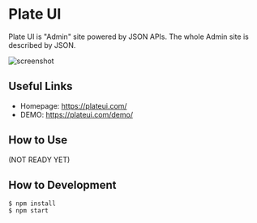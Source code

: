 # Plate UI

Plate UI is "Admin" site powered by JSON APIs. The whole Admin site
is described by JSON.

![screenshot](https://user-images.githubusercontent.com/290496/85219184-a3c51280-b3dc-11ea-9f8f-60a7a17e0471.png)


## Useful Links

- Homepage: <https://plateui.com/>
- DEMO: <https://plateui.com/demo/>

## How to Use

(NOT READY YET)

## How to Development

```
$ npm install
$ npm start
```
